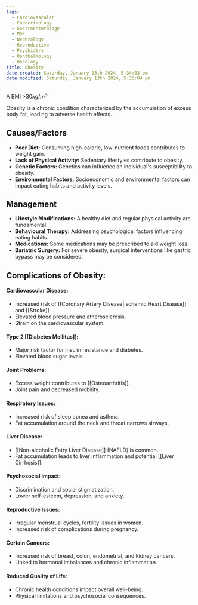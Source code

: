 ```yaml
---
tags:
  - Cardiovascular
  - Endocrinology
  - Gastroenterology
  - MSK
  - Nephrology
  - Reproductive
  - Psychiatry
  - Ophthalmology
  - Oncology
title: Obesity
date created: Saturday, January 13th 2024, 5:34:03 pm
date modified: Saturday, January 13th 2024, 5:35:04 pm
---
```

A BMI >$30 kg/m^3$ 

Obesity is a chronic condition characterized by the accumulation of excess body fat, leading to adverse health effects.

## Causes/Factors

- **Poor Diet:** Consuming high-calorie, low-nutrient foods contributes to weight gain.
- **Lack of Physical Activity:** Sedentary lifestyles contribute to obesity.
- **Genetic Factors:** Genetics can influence an individual's susceptibility to obesity.
- **Environmental Factors:** Socioeconomic and environmental factors can impact eating habits and activity levels.

## Management

- **Lifestyle Modifications:** A healthy diet and regular physical activity are fundamental.
- **Behavioural Therapy:** Addressing psychological factors influencing eating habits.
- **Medications:** Some medications may be prescribed to aid weight loss.
- **Bariatric Surgery:** For severe obesity, surgical interventions like gastric bypass may be considered.


## Complications of Obesity:

#### **Cardiovascular Disease:**

- Increased risk of [[Coronary Artery Disease|Ischemic Heart Disease]] and [[Stroke]]
- Elevated blood pressure and atherosclerosis.
- Strain on the cardiovascular system.

#### **Type 2 [[Diabetes Mellitus]]:**

- Major risk factor for insulin resistance and diabetes.
- Elevated blood sugar levels.

#### **Joint Problems:**
    
- Excess weight contributes to [[Osteoarthritis]].
- Joint pain and decreased mobility.

#### **Respiratory Issues:**

- Increased risk of sleep apnea and asthma.
- Fat accumulation around the neck and throat narrows airways.

#### **Liver Disease:**
    
- [[Non-alcoholic Fatty Liver Disease]] (NAFLD) is common.
- Fat accumulation leads to liver inflammation and potential [[Liver Cirrhosis]].

#### **Psychosocial Impact:**

- Discrimination and social stigmatization.
- Lower self-esteem, depression, and anxiety.

#### **Reproductive Issues:**

- Irregular menstrual cycles, fertility issues in women.
- Increased risk of complications during pregnancy.

#### **Certain Cancers:**

- Increased risk of breast, colon, endometrial, and kidney cancers.
- Linked to hormonal imbalances and chronic inflammation.

#### **Reduced Quality of Life:**

- Chronic health conditions impact overall well-being.
- Physical limitations and psychosocial consequences.
